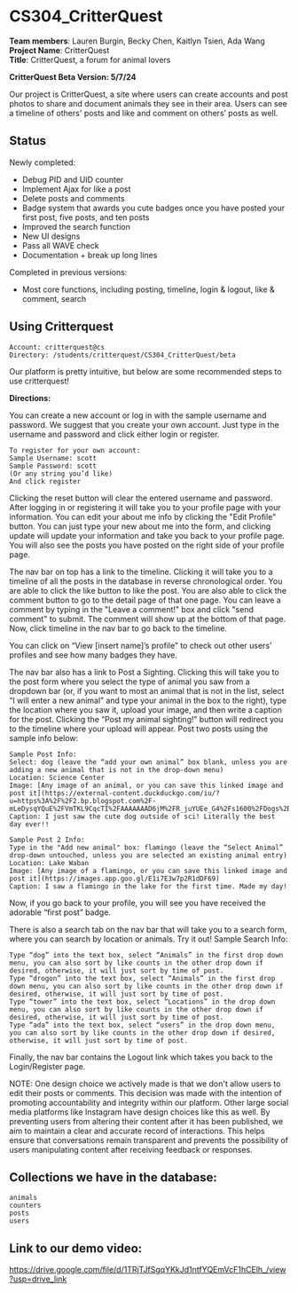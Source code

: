 # CS304_CritterQuest

**Team members**: Lauren Burgin, Becky Chen, Kaitlyn Tsien, Ada Wang\
**Project Name**: CritterQuest\
**Title**: CritterQuest, a forum for animal lovers

**CritterQuest Beta Version: 5/7/24**

Our project is CritterQuest, a site where users can create accounts and post photos to share and document animals they see in their area. Users can see a timeline of others' posts and like and comment on others’ posts as well.

## Status

Newly completed:

- Debug PID and UID counter
- Implement Ajax for like a post
- Delete posts and comments
- Badge system that awards you cute badges once you have posted your first post, five posts, and ten posts
- Improved the search function
- New UI designs
- Pass all WAVE check
- Documentation + break up long lines

Completed in previous versions:

- Most core functions, including posting, timeline, login & logout, like & comment, search

## Using Critterquest
```
Account: critterquest@cs
Directory: /students/critterquest/CS304_CritterQuest/beta
```
Our platform is pretty intuitive, but below are some recommended steps to use critterquest!

**Directions:**

You can create a new account or log in with the sample username and password. We suggest that you create your own account.
Just type in the username and password and click either login or register. 

```
To register for your own account:
Sample Username: scott
Sample Password: scott
(Or any string you’d like)
And click register
```

Clicking the reset button will clear the entered username and password. After logging in or registering it will take you to your profile page with your information. 
You can edit your about me info by clicking the "Edit Profile" button. 
You can just type your new about me into the form, and clicking update will update your information and take you back to your profile page. You will also see the posts you have posted on the right side of your profile page.

The nav bar on top has a link to the timeline. Clicking it will take you to a timeline of all the posts in the database in reverse chronological order. You are able to click the like button to like the post. 
You are also able to click the comment button to go to the detail page of that one page. You can leave a comment by typing in the "Leave a comment!" box and click "send comment" to submit. The comment will show up at the bottom of that page. Now, click timeline in the nav bar to go back to the timeline.

You can click on “View [insert name]’s profile” to check out other users’ profiles and see how many badges they have.

The nav bar also has a link to Post a Sighting. Clicking this will take you to the post form where you select the type of animal you saw from a dropdown bar (or, if you want to most an animal that is not in the list, select “I will enter a new animal” and type your animal in the box to the right), type the location where you saw it, upload your image, and then write a caption for the post. 
Clicking the “Post my animal sighting!” button will redirect you to the timeline where your upload will appear.
Post two posts using the sample info below:
```
Sample Post Info:
Select: dog (leave the “add your own animal” box blank, unless you are adding a new animal that is not in the drop-down menu)
Location: Science Center
Image: [Any image of an animal, or you can save this linked image and post it](https://external-content.duckduckgo.com/iu/?u=https%3A%2F%2F2.bp.blogspot.com%2F-mLeDysqYQuE%2FVmTKL9CqcTI%2FAAAAAAAD6jM%2FR_juYUEe_G4%2Fs1600%2FDogs%2B00182.jpg&f=1&nofb=1&ipt=b6c2c7dd037d5b34f5590690c967fcf76ced8078785a34df01198ce7000d1db6&ipo=images)
Caption: I just saw the cute dog outside of sci! Literally the best day ever!!

Sample Post 2 Info:
Type in the "Add new animal" box: flamingo (leave the “Select Animal” drop-down untouched, unless you are selected an existing animal entry)
Location: Lake Waban
Image: [Any image of a flamingo, or you can save this linked image and post it](https://images.app.goo.gl/E1i7E3w7p2R1dDF69)
Caption: I saw a flamingo in the lake for the first time. Made my day!

```
Now, if you go back to your profile, you will see you have received the adorable “first post” badge.

There is also a search tab on the nav bar that will take you to a search form, where you can search by location or animals. Try it out!
Sample Search Info:
```
Type “dog” into the text box, select “Animals” in the first drop down menu, you can also sort by like counts in the other drop down if desired, otherwise, it will just sort by time of post.
Type “drogon” into the text box, select “Animals” in the first drop down menu, you can also sort by like counts in the other drop down if desired, otherwise, it will just sort by time of post.
Type “tower” into the text box, select “Locations” in the drop down menu, you can also sort by like counts in the other drop down if desired, otherwise, it will just sort by time of post.
Type “ada” into the text box, select “users” in the drop down menu, you can also sort by like counts in the other drop down if desired, otherwise, it will just sort by time of post.
```

Finally, the nav bar contains the Logout link which takes you back to the Login/Register page.

NOTE: One design choice we actively made is that we don't allow users to edit their posts or comments. This decision was made with the intention of promoting accountability and integrity within our platform. Other large social media platforms like Instagram have design choices like this as well. By preventing users from altering their content after it has been published, we aim to maintain a clear and accurate record of interactions. This helps ensure that conversations remain transparent and prevents the possibility of users manipulating content after receiving feedback or responses.

## Collections we have in the database:
```
animals
counters
posts
users
```

## Link to our demo video:
https://drive.google.com/file/d/1TRjTJfSgqYKkJd1ntfYQEmVcF1hCElh_/view?usp=drive_link
